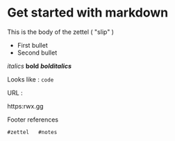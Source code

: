 # Get started with markdown

This is the body of the zettel ( "slip" )

* First bullet
* Second bullet

*italics*
**bold**
***bolditalics***

Looks like : `code`

URL :

https:rwx.gg


Footer references

    #zettel   #notes

